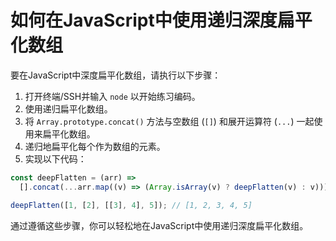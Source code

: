 # 如何在JavaScript中使用递归深度扁平化数组

要在JavaScript中深度扁平化数组，请执行以下步骤：

1. 打开终端/SSH并输入 `node` 以开始练习编码。
2. 使用递归扁平化数组。
3. 将 `Array.prototype.concat()` 方法与空数组 (`[]`) 和展开运算符 (`...`) 一起使用来扁平化数组。
4. 递归地扁平化每个作为数组的元素。
5. 实现以下代码：

```js
const deepFlatten = (arr) =>
  [].concat(...arr.map((v) => (Array.isArray(v) ? deepFlatten(v) : v)));

deepFlatten([1, [2], [[3], 4], 5]); // [1, 2, 3, 4, 5]
```

通过遵循这些步骤，你可以轻松地在JavaScript中使用递归深度扁平化数组。
